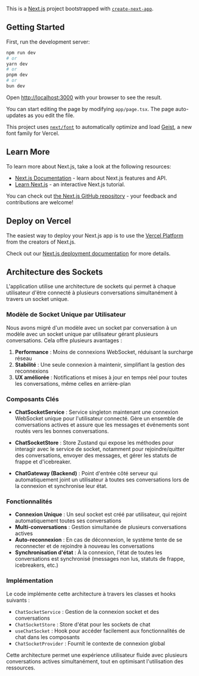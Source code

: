 This is a [Next.js](https://nextjs.org) project bootstrapped with [`create-next-app`](https://nextjs.org/docs/app/api-reference/cli/create-next-app).

## Getting Started

First, run the development server:

```bash
npm run dev
# or
yarn dev
# or
pnpm dev
# or
bun dev
```

Open [http://localhost:3000](http://localhost:3000) with your browser to see the result.

You can start editing the page by modifying `app/page.tsx`. The page auto-updates as you edit the file.

This project uses [`next/font`](https://nextjs.org/docs/app/building-your-application/optimizing/fonts) to automatically optimize and load [Geist](https://vercel.com/font), a new font family for Vercel.

## Learn More

To learn more about Next.js, take a look at the following resources:

- [Next.js Documentation](https://nextjs.org/docs) - learn about Next.js features and API.
- [Learn Next.js](https://nextjs.org/learn) - an interactive Next.js tutorial.

You can check out [the Next.js GitHub repository](https://github.com/vercel/next.js) - your feedback and contributions are welcome!

## Deploy on Vercel

The easiest way to deploy your Next.js app is to use the [Vercel Platform](https://vercel.com/new?utm_medium=default-template&filter=next.js&utm_source=create-next-app&utm_campaign=create-next-app-readme) from the creators of Next.js.

Check out our [Next.js deployment documentation](https://nextjs.org/docs/app/building-your-application/deploying) for more details.

## Architecture des Sockets

L'application utilise une architecture de sockets qui permet à chaque utilisateur d'être connecté à plusieurs conversations simultanément à travers un socket unique.

### Modèle de Socket Unique par Utilisateur

Nous avons migré d'un modèle avec un socket par conversation à un modèle avec un socket unique par utilisateur gérant plusieurs conversations. Cela offre plusieurs avantages :

1. **Performance** : Moins de connexions WebSocket, réduisant la surcharge réseau
2. **Stabilité** : Une seule connexion à maintenir, simplifiant la gestion des reconnexions
3. **UX améliorée** : Notifications et mises à jour en temps réel pour toutes les conversations, même celles en arrière-plan

### Composants Clés

- **ChatSocketService** : Service singleton maintenant une connexion WebSocket unique pour l'utilisateur connecté. Gère un ensemble de conversations actives et assure que les messages et événements sont routés vers les bonnes conversations.

- **ChatSocketStore** : Store Zustand qui expose les méthodes pour interagir avec le service de socket, notamment pour rejoindre/quitter des conversations, envoyer des messages, et gérer les statuts de frappe et d'icebreaker.

- **ChatGateway (Backend)** : Point d'entrée côté serveur qui automatiquement joint un utilisateur à toutes ses conversations lors de la connexion et synchronise leur état.

### Fonctionnalités

- **Connexion Unique** : Un seul socket est créé par utilisateur, qui rejoint automatiquement toutes ses conversations
- **Multi-conversations** : Gestion simultanée de plusieurs conversations actives
- **Auto-reconnexion** : En cas de déconnexion, le système tente de se reconnecter et de rejoindre à nouveau les conversations
- **Synchronisation d'état** : À la connexion, l'état de toutes les conversations est synchronisé (messages non lus, statuts de frappe, icebreakers, etc.)

### Implémentation

Le code implémente cette architecture à travers les classes et hooks suivants :
- `ChatSocketService` : Gestion de la connexion socket et des conversations
- `ChatSocketStore` : Store d'état pour les sockets de chat
- `useChatSocket` : Hook pour accéder facilement aux fonctionnalités de chat dans les composants
- `ChatSocketProvider` : Fournit le contexte de connexion global

Cette architecture permet une expérience utilisateur fluide avec plusieurs conversations actives simultanément, tout en optimisant l'utilisation des ressources.
